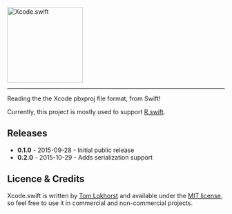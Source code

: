 <img src="https://cloud.githubusercontent.com/assets/75655/10141830/f92646ca-660e-11e5-8e1e-40c90482ead0.png" width="175" alt="Xcode.swift">
<hr>

Reading the the Xcode pbxproj file format, from Swift!

Currently, this project is mostly used to support [R.swift](https://github.com/mac-cain13/R.swift).


Releases
--------

 - **0.1.0** - 2015-09-28 - Initial public release
 - **0.2.0** - 2015-10-29 - Adds serialization support


Licence & Credits
-----------------

Xcode.swift is written by [Tom Lokhorst](https://twitter.com/tomlokhorst) and available under the [MIT license](https://github.com/tomlokhorst/Xcode.swift/blob/develop/LICENSE), so feel free to use it in commercial and non-commercial projects.

